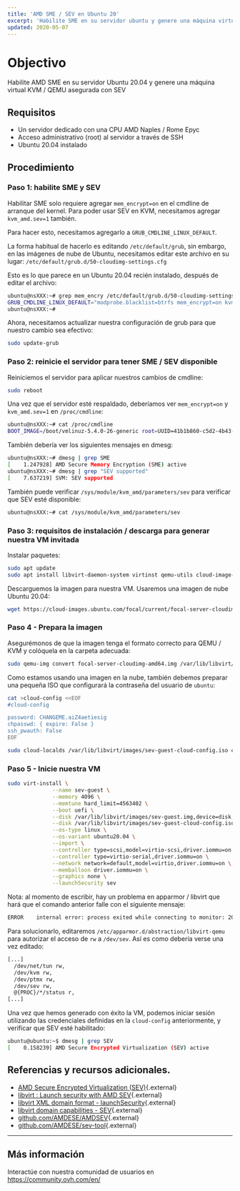 ```yaml
---
title: 'AMD SME / SEV en Ubuntu 20'
excerpt: 'Habilite SME en su servidor ubuntu y genere una máquina virtual SEV'
updated: 2020-05-07
---
```



# Objectivo

Habilite AMD SME en su servidor Ubuntu 20.04 y genere una máquina virtual KVM / QEMU asegurada con SEV

## Requisitos

- Un servidor dedicado con una CPU AMD Naples / Rome Epyc
-  Acceso administrativo (root) al servidor a través de SSH
-  Ubuntu 20.04 instalado

## Procedimiento

### Paso 1: habilite SME y SEV

Habilitar SME solo requiere agregar `mem_encrypt=on` en el cmdline de arranque del kernel. Para poder usar SEV en KVM, necesitamos agregar `kvm_amd.sev=1` también.

Para hacer esto, necesitamos agregarlo a `GRUB_CMDLINE_LINUX_DEFAULT`.

La forma habitual de hacerlo es editando `/etc/default/grub`, sin embargo, en las imágenes de nube de Ubuntu, necesitamos editar este archivo en su lugar: `/etc/default/grub.d/50-cloudimg-settings.cfg`

Esto es lo que parece en un Ubuntu 20.04 recién instalado, después de editar el archivo:

```sh
ubuntu@nsXXX:~# grep mem_encry /etc/default/grub.d/50-cloudimg-settings.cfg
GRUB_CMDLINE_LINUX_DEFAULT="modprobe.blacklist=btrfs mem_encrypt=on kvm_amd.sev=1"
ubuntu@nsXXX:~#
```

Ahora, necesitamos actualizar nuestra configuración de grub para que nuestro cambio sea efectivo:

```sh
sudo update-grub
```

### Paso 2: reinicie el servidor para tener SME / SEV disponible

Reiniciemos el servidor para aplicar nuestros cambios de cmdline:

```sh
sudo reboot
```

Una vez que el servidor esté respaldado, deberíamos ver `mem_encrypt=on` y `kvm_amd.sev=1` en `/proc/cmdline`:

```sh
ubuntu@nsXXX:~# cat /proc/cmdline
BOOT_IMAGE=/boot/vmlinuz-5.4.0-26-generic root=UUID=41b1b860-c5d2-4b43-a7e5-cb45c2f44e08 ro vga=normal nomodeset modprobe.blacklist=btrfs mem_encrypt=on kvm_amd.sev=1
```

También debería ver los siguientes mensajes en dmesg:

```sh
ubuntu@nsXXX:~# dmesg | grep SME
[    1.247928] AMD Secure Memory Encryption (SME) active
ubuntu@nsXXX:~# dmesg | grep "SEV supported"
[    7.637219] SVM: SEV supported
```

También puede verificar `/sys/module/kvm_amd/parameters/sev` para verificar que SEV esté disponible:

```sh
ubuntu@nsXXX:~# cat /sys/module/kvm_amd/parameters/sev
```

### Paso 3: requisitos de instalación / descarga para generar nuestra VM invitada

Instalar paquetes:

```sh
sudo apt update
sudo apt install libvirt-daemon-system virtinst qemu-utils cloud-image-utils
```

Descarguemos la imagen para nuestra VM. Usaremos una imagen de nube Ubuntu 20.04:

```sh
wget https://cloud-images.ubuntu.com/focal/current/focal-server-cloudimg-amd64.img
```

### Paso 4 - Prepara la imagen
Asegurémonos de que la imagen tenga el formato correcto para QEMU / KVM y colóquela en la carpeta adecuada:

```sh
sudo qemu-img convert focal-server-cloudimg-amd64.img /var/lib/libvirt/images/sev-guest.img
```

Como estamos usando una imagen en la nube, también debemos preparar una pequeña ISO que configurará la contraseña del usuario de `ubuntu`:

```sh
cat >cloud-config <<EOF
#cloud-config

password: CHANGEME.aiZ4aetiesig
chpasswd: { expire: False }
ssh_pwauth: False
EOF

sudo cloud-localds /var/lib/libvirt/images/sev-guest-cloud-config.iso cloud-config
```


### Paso 5 - Inicie nuestra VM

```sh
sudo virt-install \
              --name sev-guest \
              --memory 4096 \
              --memtune hard_limit=4563402 \
              --boot uefi \
              --disk /var/lib/libvirt/images/sev-guest.img,device=disk,bus=scsi \
              --disk /var/lib/libvirt/images/sev-guest-cloud-config.iso,device=cdrom \
              --os-type linux \
              --os-variant ubuntu20.04 \
              --import \
              --controller type=scsi,model=virtio-scsi,driver.iommu=on \
              --controller type=virtio-serial,driver.iommu=on \
              --network network=default,model=virtio,driver.iommu=on \
              --memballoon driver.iommu=on \
              --graphics none \
              --launchSecurity sev
```

Nota: al momento de escribir, hay un problema en apparmor / libvirt que hará que el comando anterior falle con el siguiente mensaje:

```sh
ERROR    internal error: process exited while connecting to monitor: 2020-04-28T15:04:14.348979Z qemu-system-x86_64: sev_guest_init: Failed to open /dev/sev 'Permission denied'
```

Para solucionarlo, editaremos `/etc/apparmor.d/abstraction/libvirt-qemu` para autorizar el acceso de `rw` a `/dev/sev`. Así es como debería verse una vez editado:

```sh
[...]
  /dev/net/tun rw,
  /dev/kvm rw,
  /dev/ptmx rw,
  /dev/sev rw,
  @{PROC}/*/status r,
[...]
```

Una vez que hemos generado con éxito la VM, podemos iniciar sesión utilizando las credenciales definidas en la `cloud-config` anteriormente, y verificar que SEV esté habilitado:

```sh
ubuntu@ubuntu:~$ dmesg | grep SEV
[    0.158239] AMD Secure Encrypted Virtualization (SEV) active
```

## Referencias y recursos adicionales.

- [AMD Secure Encrypted Virtualization (SEV)](https://developer.amd.com/sev/){.external}
- [libvirt : Launch security with AMD SEV](https://libvirt.org/kbase/launch_security_sev.html){.external}
- [libvirt XML domain format - launchSecurity](https://libvirt.org/formatdomain.html#launchSecurity){.external}
- [libvirt domain capabilities - SEV](https://libvirt.org/formatdomaincaps.html#elementsSEV){.external}
- [github.com/AMDESE/AMDSEV](https://github.com/AMDESE/AMDSEV){.external}
- [github.com/AMDESE/sev-tool](https://github.com/AMDESE/sev-tool){.external}

------


## Más información

Interactúe con nuestra comunidad de usuarios en <https://community.ovh.com/en/>
